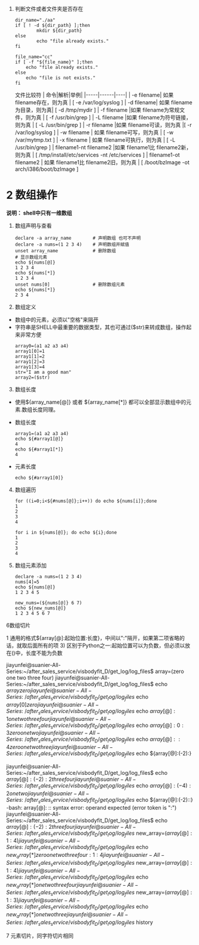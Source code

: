 1. 判断文件或者文件夹是否存在
	```
	dir_name="./aa"
	if [ ! -d ${dir_path} ];then
	        mkdir ${dir_path}
	else
	        echo "file already exists."
	fi
	
	file_name="cc"
	if [ -f "${file_name}" ];then
		echo "file already exists."
	else
		echo "file is not exists."
	fi
	```
	文件比较符
	|     命令|解析|举例|
	|-----|------|----|
	| -e filename|  如果 filename存在，则为真 | [ -e /var/log/syslog ]
	| -d filename|  如果 filename为目录，则为真|  [ -d /tmp/mydir ]
	| -f filename  |如果 filename为常规文件，则为真 | [ -f /usr/bin/grep ]
	| -L filename  |如果 filename为符号链接，则为真 | [ -L /usr/bin/grep ]
	| -r filename  |如果 filename可读，则为真  |[ -r /var/log/syslog ]
	| -w filename | 如果 filename可写，则为真 | [ -w /var/mytmp.txt ]
	| -x filename | 如果 filename可执行，则为真 | [ -L /usr/bin/grep ]
	| filename1-nt filename2  |如果 filename1比 filename2新，则为真 | [ /tmp/install/etc/services -nt /etc/services ]
	| filename1-ot filename2 | 如果 filename1比 filename2旧，则为真 | [ /boot/bzImage -ot arch/i386/boot/bzImage ]
# 2 数组操作

**说明： shell中只有一维数组**
1. 数组声明与查看
	```
	declare -a array_name        # 声明数组 也可不声明
	declare -a nums=(1 2 3 4)    # 声明数组并赋值
	unset array_name             # 删除数组
	# 显示数组元素
	echo ${nums[@]}
	1 2 3 4
	echo ${nums[*]}
	1 2 3 4
	unset nums[0]                # 删除数组元素
	echo ${nums[*]}
	2 3 4
	```
2. 数组定义
- 数组中的元素，必须以"空格"来隔开
- 字符串是SHELL中最重要的数据类型，其也可通过($str)来转成数组，操作起来非常方便
	```
	array0=(a1 a2 a3 a4)
	array1[0]=1
	array1[1]=2
	array1[2]=3
	array1[3]=4
	str="I am a good man"
	array2=($str)
	```
3. 数组长度
- 使用${array_name[@]} 或者 ${array_name[*]} 都可以全部显示数组中的元素.数组长度同理。
* 数组长度
	```
	array1=(a1 a2 a3 a4)
	echo ${#array1[@]}
	4
	echo ${#array1[*]}
	4
	```
* 元素长度
	```
	echo ${#array1[0]}
	```
4. 数组遍历
	```
	for ((i=0;i<${#nums[@]};i++)) do echo ${nums[i]};done
	1
	2
	3
	4

	for i in ${nums[@]}; do echo ${i};done
	1
	2
	3
	4
	```
5. 数组元素添加
	```
	declare -a nums=(1 2 3 4)
	nums[4]=5
	echo ${nums[@]}
	1 2 3 4 5

	new_nums=(${nums[@]} 6 7)
	echo ${new_nums[@]}
	1 2 3 4 5 6 7
	```
6数组切片

1 通用的格式${array[@]:起始位置:长度}，中间以":"隔开，如果第二项省略的话，就取后面所有的项
3) 区别于Python之一:起始位置可以为负数，但必须以放在()中，长度不能为负数

jiayunfei@suanier-All-Series:~/after_sales_service/visbodyfit_D/get_log/log_files$ array=(zero one two three four)
jiayunfei@suanier-All-Series:~/after_sales_service/visbodyfit_D/get_log/log_files$ echo ${array}
zero
jiayunfei@suanier-All-Series:~/after_sales_service/visbodyfit_D/get_log/log_files$ echo ${array[0]}
zero
jiayunfei@suanier-All-Series:~/after_sales_service/visbodyfit_D/get_log/log_files$ echo ${array[@]:1}
one two three four
jiayunfei@suanier-All-Series:~/after_sales_service/visbodyfit_D/get_log/log_files$ echo ${array[@]:0:3}
zero one two
jiayunfei@suanier-All-Series:~/after_sales_service/visbodyfit_D/get_log/log_files$ echo ${array[@]::4}
zero one two three
jiayunfei@suanier-All-Series:~/after_sales_service/visbodyfit_D/get_log/log_files$ echo ${array[@]:(-2):}

jiayunfei@suanier-All-Series:~/after_sales_service/visbodyfit_D/get_log/log_files$ echo ${array[@]:(-2):2}
three four
jiayunfei@suanier-All-Series:~/after_sales_service/visbodyfit_D/get_log/log_files$ echo ${array[@]:(-4):2}
one two
jiayunfei@suanier-All-Series:~/after_sales_service/visbodyfit_D/get_log/log_files$ echo ${array[@]:(-2)::}
-bash: array[@]: :: syntax error: operand expected (error token is ":")
jiayunfei@suanier-All-Series:~/after_sales_service/visbodyfit_D/get_log/log_files$ echo ${array[@]:(-2):2}
three four
jiayunfei@suanier-All-Series:~/after_sales_service/visbodyfit_D/get_log/log_files$ new_array=(${array[@]}:1:4)
jiayunfei@suanier-All-Series:~/after_sales_service/visbodyfit_D/get_log/log_files$ echo ${new_array[*]}
zero one two three four:1:4
jiayunfei@suanier-All-Series:~/after_sales_service/visbodyfit_D/get_log/log_files$ new_array=(${array[@]:1:4})
jiayunfei@suanier-All-Series:~/after_sales_service/visbodyfit_D/get_log/log_files$ echo ${new_array[*]}
one two three four
jiayunfei@suanier-All-Series:~/after_sales_service/visbodyfit_D/get_log/log_files$ new_array=(${array[@]:1:3})
jiayunfei@suanier-All-Series:~/after_sales_service/visbodyfit_D/get_log/log_files$ echo ${new_array[*]}
one two three
jiayunfei@suanier-All-Series:~/after_sales_service/visbodyfit_D/get_log/log_files$ history 

7 元素切片，同字符切片相同

<!--stackedit_data:
eyJoaXN0b3J5IjpbMTM4MjIwMDU4MiwxOTI4Njc0NjI1XX0=
-->